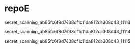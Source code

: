 # repoE

secret_scanning_ab85fc6f8d7638cf1c11da812da308d43_11113

secret_scanning_ab85fc6f8d7638cf1c11da812da308d43_11114

secret_scanning_ab85fc6f8d7638cf1c11da812da308d43_11115
